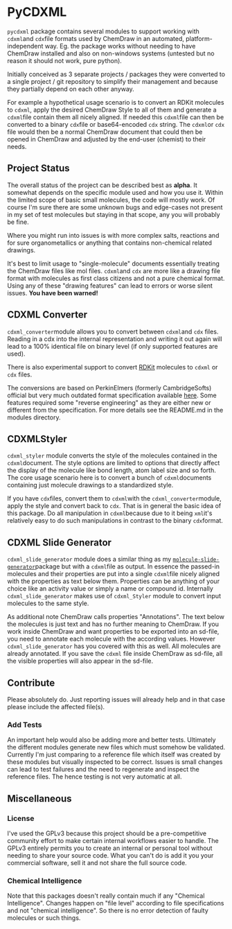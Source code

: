 # PyCDXML

`pycdxml` package contains several modules to support working with `cdxml`and `cdx`file formats used by ChemDraw in an automated, platform-independent way. Eg. the package works without needing to have ChemDraw installed and also on non-windows systems (untested but no reason it should not work, pure python).

Initially conceived as 3 separate projects / packages they were converted to a single project / git repository to simplify their management and because they partially depend on each other anyway. 

For example a hypothetical usage scenario is to convert an RDKit molecules to `cdxml`, apply the desired ChemDraw Style to all of them and generate a `cdxml`file contain them all nicely aligned. If needed this `cdxml`file can then be converted to a binary `cdx`file or base64-encoded `cdx` string. The `cdxml`or `cdx` file would then be a normal ChemDraw document that could then be opened in ChemDraw and adjusted by the end-user (chemist) to their needs.

## Project Status

The overall status of the project can be described best as **alpha**. It somewhat depends on the specific module used and how you use it. Within the limited scope of basic small molecules, the code will mostly work. Of course I'm sure there are some unknown bugs and edge-cases not present in my set of test molecules but staying in that scope, any you will probably be fine.

Where you might run into issues is with more complex salts, reactions and for sure organometallics or anything that contains non-chemical related drawings.

It's best to limit usage to "single-molecule" documents essentially treating the ChemDraw files like mol files. `cdxml`and `cdx` are more like a drawing file format with molecules as first class citizens and not a pure chemical format. Using any of these "drawing features" can lead to errors or worse silent issues. **You have been warned!**

## CDXML Converter

`cdxml_converter`module allows you to convert between `cdxml`and `cdx` files. Reading in a cdx into the internal representation and writing it out again will lead to a 100% identical file on binary level (if only supported features are used). 

There is also experimental support to convert [RDKit](https://github.com/rdkit/rdkit) molecules to `cdxml` or `cdx` files.

The conversions are based on PerkinElmers (formerly CambridgeSofts) official but very much outdated format specification available [here](https://www.cambridgesoft.com/services/documentation/sdk/chemdraw/cdx/IntroCDX.htm). Some features required some "reverse engineering" as they are either new or different from the specification. For more details see the README.md in the modules directory.

## CDXMLStyler

`cdxml_styler` module converts the style of the molecules contained in the `cdxml`document. The style options are limited to options that directly affect the display of the molecule like bond length, atom label size and so forth. The core usage scenario here is to convert a bunch of `cdxml`documents containing just molecule drawings to a standardized style.

If you have `cdx`files, convert them to `cdxml`with the `cdxml_converter`module, apply the style and convert back to `cdx`. That is in general the basic idea of this package. Do all manipulation in `cdxml`because due to it being `xml`it's relatively easy to do such manipulations in contrast to the binary `cdx`format.

## CDXML Slide Generator

`cdxml_slide_generator` module does a similar thing as my [`molecule-slide-generator`](https://github.com/kienerj/molecule-slide-generator)package but with a `cdxml`file as output. In essence the passed-in molecules and their properties are put into a single `cdxml`file nicely aligned with the properties as text below them. Properties can be anything of your choice like an activity value or simply a name or compound id. Internally `cdxml_slide_generator` makes use of `cdxml_Styler` module to convert input molecules to the same style.

As additional note ChemDraw calls properties "Annotations".  The text below the molecules is just text and has no further meaning to ChemDraw. If you work inside ChemDraw and want properties to be exported into an sd-file, you need to annotate each molecule with the according values. However `cdxml_slide_generator` has you covered with this as well. All molecules are already annotated. If you save the `cdxml` file inside ChemDraw as sd-file, all the visible properties will also appear in the sd-file.

## Contribute

Please absolutely do. Just reporting issues will already help and in that case please include the affected file(s). 

### Add Tests

An important help would also be adding more and better tests. Ultimately the different modules generate new files which must somehow be validated. Currently I'm just comparing to a reference file which itself was created by these modules but visually inspected to be correct. Issues is small changes can lead to test failures and the need to regenerate and inspect the reference files. The hence testing is not very automatic at all.

## Miscellaneous

### License

I've used the GPLv3 because this project should be a pre-competitive community effort to make certain internal workflows easier to handle. The GPLv3 entirely permits you to create an internal or personal tool without needing to share your source code. What you can't do is add it you your commercial software, sell it and not share the full source code.

### Chemical Intelligence

Note that this packages doesn't really contain much if any "Chemical Intelligence". Changes happen on "file level" according to file specifications and not "chemical intelligence". So there is no error detection of faulty molecules or such things.